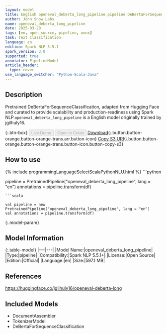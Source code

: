 ```yaml
---
layout: model
title: English openeval_deberta_long_pipeline pipeline DeBertaForSequenceClassification from jgilhuly16
author: John Snow Labs
name: openeval_deberta_long_pipeline
date: 2025-03-28
tags: [en, open_source, pipeline, onnx]
task: Text Classification
language: en
edition: Spark NLP 5.5.1
spark_version: 3.0
supported: true
annotator: PipelineModel
article_header:
  type: cover
use_language_switcher: "Python-Scala-Java"
---
```


## Description

Pretrained DeBertaForSequenceClassification, adapted from Hugging Face and curated to provide scalability and production-readiness using Spark NLP.`openeval_deberta_long_pipeline` is a English model originally trained by jgilhuly16.

{:.btn-box}
<button class="button button-orange" disabled>Live Demo</button>
<button class="button button-orange" disabled>Open in Colab</button>
[Download](https://s3.amazonaws.com/auxdata.johnsnowlabs.com/public/models/openeval_deberta_long_pipeline_en_5.5.1_3.0_1743130595210.zip){:.button.button-orange.button-orange-trans.arr.button-icon}
[Copy S3 URI](s3://auxdata.johnsnowlabs.com/public/models/openeval_deberta_long_pipeline_en_5.5.1_3.0_1743130595210.zip){:.button.button-orange.button-orange-trans.button-icon.button-copy-s3}

## How to use



<div class="tabs-box" markdown="1">
{% include programmingLanguageSelectScalaPythonNLU.html %}
```python

pipeline = PretrainedPipeline("openeval_deberta_long_pipeline", lang = "en")
annotations =  pipeline.transform(df)   

```
```scala

val pipeline = new PretrainedPipeline("openeval_deberta_long_pipeline", lang = "en")
val annotations = pipeline.transform(df)

```
</div>

{:.model-param}
## Model Information

{:.table-model}
|---|---|
|Model Name:|openeval_deberta_long_pipeline|
|Type:|pipeline|
|Compatibility:|Spark NLP 5.5.1+|
|License:|Open Source|
|Edition:|Official|
|Language:|en|
|Size:|597.1 MB|

## References

https://huggingface.co/jgilhuly16/openeval-deberta-long

## Included Models

- DocumentAssembler
- TokenizerModel
- DeBertaForSequenceClassification